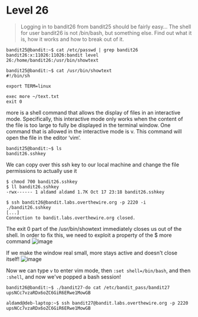 # Level 26
> Logging in to bandit26 from bandit25 should be fairly easy… The shell for user bandit26 is not /bin/bash, but something else. Find out what it is, how it works and how to break out of it.

```shell
bandit25@bandit:~$ cat /etc/passwd | grep bandit26
bandit26:x:11026:11026:bandit level 26:/home/bandit26:/usr/bin/showtext

bandit25@bandit:~$ cat /usr/bin/showtext
#!/bin/sh

export TERM=linux

exec more ~/text.txt
exit 0
```

more is a shell command that allows the display of files in an interactive mode. Specifically, this interactive mode only works when the content of the file is too large to fully be displayed in the terminal window. One command that is allowed in the interactive mode is v. This command will open the file in the editor ‘vim’.

```shell
bandit25@bandit:~$ ls
bandit26.sshkey
```

We can copy over this ssh key to our local machine and change the file permissions to actually use it

```shell
$ chmod 700 bandit26.sshkey 
$ ll bandit26.sshkey 
-rwx------ 1 aldamd aldamd 1.7K Oct 17 23:18 bandit26.sshkey

$ ssh bandit26@bandit.labs.overthewire.org -p 2220 -i ./bandit26.sshkey
[...]
Connection to bandit.labs.overthewire.org closed.
```

The exit 0 part of the /usr/bin/showtext immediately closes us out of the shell. In order to fix this, we need to exploit a property of the $ more command
![image](https://github.com/user-attachments/assets/462b7a26-bcec-42d3-acd4-dd654f785096)

If we make the window real small, more stays active and doesn't close itself!
![image](https://github.com/user-attachments/assets/c11f6927-2a75-423a-8140-56a84f113182)

Now we can type ```v``` to enter vim mode, then ```:set shell=/bin/bash```, and then ```:shell```, and now we've popped a bash session!

```shell
bandit26@bandit:~$ ./bandit27-do cat /etc/bandit_pass/bandit27
upsNCc7vzaRDx6oZC6GiR6ERwe1MowGB

aldamd@deb-laptop:~$ ssh bandit27@bandit.labs.overthewire.org -p 2220
upsNCc7vzaRDx6oZC6GiR6ERwe1MowGB
```
